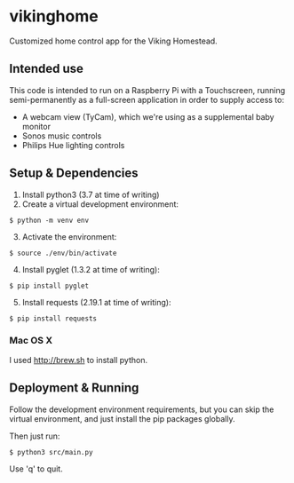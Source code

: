 # vikinghome
Customized home control app for the Viking Homestead.

## Intended use

This code is intended to run on a Raspberry Pi with a Touchscreen, running semi-permanently as a full-screen application in order to supply access to:

* A webcam view (TyCam), which we're using as a supplemental baby monitor
* Sonos music controls
* Philips Hue lighting controls

## Setup & Dependencies

1. Install python3 (3.7 at time of writing)
2. Create a virtual development environment:

```shell
$ python -m venv env
```

3. Activate the environment:

```shell
$ source ./env/bin/activate
```

4. Install pyglet (1.3.2 at time of writing):

```shell
$ pip install pyglet
```

5. Install requests (2.19.1 at time of writing):

```shell
$ pip install requests
```

### Mac OS X

I used http://brew.sh to install python.

## Deployment & Running

Follow the development environment requirements, but you can skip the virtual environment, and just install the pip packages globally.

Then just run:

```shell
$ python3 src/main.py
```

Use 'q' to quit.
